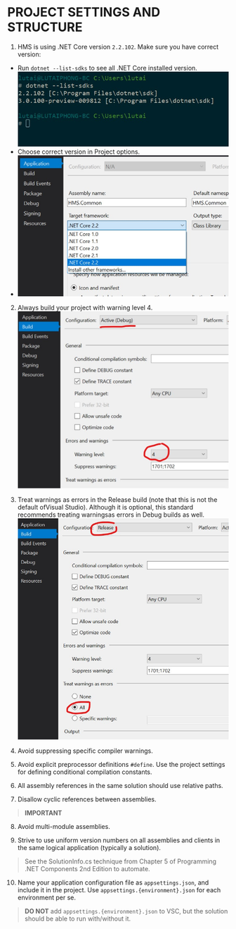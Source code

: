 # PROJECT SETTINGS AND STRUCTURE

1. HMS is using .NET Core version `2.2.102`. Make sure you have correct version:
- Run `dotnet --list-sdks` to see all .NET Core installed version.
![List .NET Core SDKs](Assets/dotnet-list-sdks.jpg)
- Choose correct version in Project options.
- ![Choose correct version](Assets/choose-correct-version.jpg)

2. Always build your project with warning level 4.
![Build with warning 4](Assets/build-warning.jpg)

3. Treat warnings as errors in the Release build (note that this is not the default ofVisual Studio). Although it is optional, this standard recommends treating warningsas errors in Debug builds as well.
![Treat warning as error](Assets/treat-warning-as-error.jpg)

4. Avoid suppressing specific compiler warnings.

5. Avoid explicit preprocessor definitions `#define`. Use the project settings for defining conditional compilation constants.

6. All assembly references in the same solution should use relative paths.

7. Disallow cyclic references between assemblies.
> **IMPORTANT**

8. Avoid multi-module assemblies.

9. Strive to use uniform version numbers on all assemblies and clients in the same logical application (typically a solution).
> See the SolutionInfo.cs technique from Chapter 5 of Programming .NET Components 2nd Edition to automate.

10. Name your application configuration file as `appsettings.json`, and include it in the project. Use `appsettings.{environment}.json` for each environment per se.
> **DO NOT** add `appsettings.{environment}.json` to VSC, but the solution should be able to run with/without it.